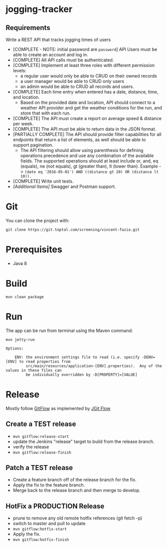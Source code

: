 # jogging-tracker

## Requirements ##

Write a REST API that tracks jogging times of users

- [COMPLETE - NOTE: initial password are `password`] API Users must be able to create an account and log in.
- [COMPLETE] All API calls must be authenticated.
- [COMPLETE] Implement at least three roles with different permission levels:
  - a regular user would only be able to CRUD on their owned records
  - a user manager would be able to CRUD only users
  - an admin would be able to CRUD all records and users.
- [COMPLETE] Each time entry when entered has a date, distance, time, and location.
	- Based on the provided date and location, API should connect to a weather API provider and get the weather conditions for the run, and store that with each run.
- [COMPLETE] The API must create a report on average speed & distance per week.
- [COMPLETE] The API must be able to return data in the JSON format.
- [PARTIALLY COMPLETE] The API should provide filter capabilities for all endpoints that return a list of elements, as well should be able to support pagination.
	- The API filtering should allow using parenthesis for defining operations precedence and use any combination of the available fields. The supported operations should at least include or, and, eq (equals), ne (not equals), gt (greater than), lt (lower than).
		Example -> `(date eq '2016-05-01') AND ((distance gt 20) OR (distance lt 10)).`
- [COMPLETE] Write unit tests.
- _[Additional Items]_ Swagger and Postman support.

# Git

You can clone the project with:

	git clone https://git.toptal.com/screening/vincent-fazio.git


# Prerequisites

* Java 8

		
# Build

	mvn clean package


# Run

The app can be run from terminal using the Maven command:

	mvn jetty:run

	Options:

		ENV: the environment settings file to read (i.e. specify -DENV=[ENV] to read properties from
			 src/main/resources/application-[ENV].properties).  Any of the values in these files can
			 be individually overridden by -D[PROPERTY]=[VALUE]

# Release

Mostly follow [GitFlow](https://www.atlassian.com/git/tutorials/comparing-workflows/gitflow-workflow "GitFlow") as implemented by [JGit Flow](https://bitbucket.org/atlassian/jgit-flow/wiki/goals.wiki)

## Create a TEST release

- `mvn gitflow:release-start`
- update the Jenkins "release" target to build from the release branch.
- verify the release
- `mvn gitflow:release-finish`

## Patch a TEST release

- Create a feature branch off of the release branch for the fix.
- Apply the fix to the feature branch.
- Merge back to the release branch and then merge to develop.

## HotFix a PRODUCTION Release

- prune to remove any old remote hotfix references (git fetch -p)
- switch to master and pull to update
- `mvn gitflow:hotfix-start`
- Apply the fix.
- `mvn gitflow:hotfix-finish`
	